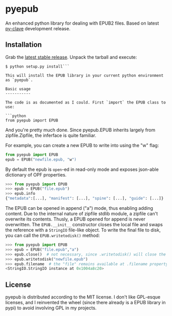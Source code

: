 pyepub
======

An enhanced python library for dealing with EPUB2 files.
Based on latest [py-clave](http://github.com/gabalese/py-clave) development release.

Installation
------------

Grab the [latest stable release](https://github.com/gabalese/pyepub/archive/master.zip). Unpack the tarball and execute:

```$ cd pyepub
$ python setup.py install```

This will install the EPUB library in your current python environment as `pyepub`.

Basic usage
-----------

The code is as documented as I could. First `import` the EPUB class to use:

```python
from pyepub import EPUB
```

And you're pretty much done. Since pyepub.EPUB inherits largely from zipfile.Zipfile, the inferface is quite familiar.

For example, you can create a new EPUB to write into using the "w" flag:

```python
from pyepub import EPUB
epub = EPUB("newfile.epub, "w")
```

By default the epub is `open`-ed in read-only mode and exposes json-able dictionary of OPF properties.

```python
>>> from pyepub import EPUB
>>> epub = EPUB("file.epub")
>>> epub.info
{"metadata":[...], "manifest": [...], "spine": [...], "guide": [...]}
```

The EPUB can be opened in append ("a") mode, thus enabling adding content.
Due to the internal nature of zipfile stdlib module, a zipfile can't overwrite its contents.
Thusly, a EPUB opened for append is never overwritten. The `EPUB.__init__` constructor closes the local file and swaps
the reference with a `StringIO` file-like object. To write the final file to disk, you can call the `EPUB.writetodisk()`
method:

```python
>>> from pyepub import EPUB
>>> epub = EPUB("file.epub","a")
>>> epub.close()  # not necessary, since .writetodisk() will close the file for you.
>>> epub.writetodisk("newfile.epub")
>>> epub.filename  # the "file" remains available at .filename property, and can be .read() as usual.
<StringIO.StringIO instance at 0x1004a8c20>
```

License
-------

pyepub is distributed according to the MIT license. I don't like GPL-esque licenses, and I reinvented the wheel (since
there already is a EPUB library in pypi) to avoid involving GPL in my projects.
